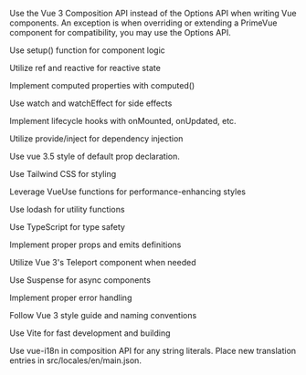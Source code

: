 Use the Vue 3 Composition API instead of the Options API when writing Vue components. An exception is when overriding or extending a PrimeVue component for compatibility, you may use the Options API.

Use setup() function for component logic

Utilize ref and reactive for reactive state

Implement computed properties with computed()

Use watch and watchEffect for side effects

Implement lifecycle hooks with onMounted, onUpdated, etc.

Utilize provide/inject for dependency injection

Use vue 3.5 style of default prop declaration.

Use Tailwind CSS for styling

Leverage VueUse functions for performance-enhancing styles

Use lodash for utility functions

Use TypeScript for type safety

Implement proper props and emits definitions

Utilize Vue 3's Teleport component when needed

Use Suspense for async components

Implement proper error handling

Follow Vue 3 style guide and naming conventions

Use Vite for fast development and building

Use vue-i18n in composition API for any string literals. Place new translation entries in src/locales/en/main.json.